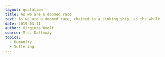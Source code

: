 ```yaml
---
layout: quotation
title: As we are a doomed race
text: As we are a doomed race, chained to a sinking ship, as the whole thing is a bad joke, let us, at any rate, do our part; mitigate the suffering of our fellow-prisoners; decorate the dungeon with flowers and air-cushions; be as decent as we possibly can.
date: 2019-03-11
author: Virginia Woolf
source: Mrs. Dalloway
topics:
  - Humanity
  - Suffering
---
```


